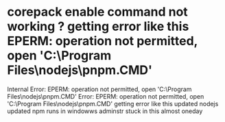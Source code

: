 
# corepack enable command not working ? getting error like this EPERM: operation not permitted, open 'C:\Program Files\nodejs\pnpm.CMD'

Internal Error: EPERM: operation not permitted, open 'C:\Program Files\nodejs\pnpm.CMD'
Error: EPERM: operation not permitted, open 'C:\Program Files\nodejs\pnpm.CMD'
getting error like this
updated nodejs
updated npm
runs in windowws adminstr
stuck in this almost oneday

        